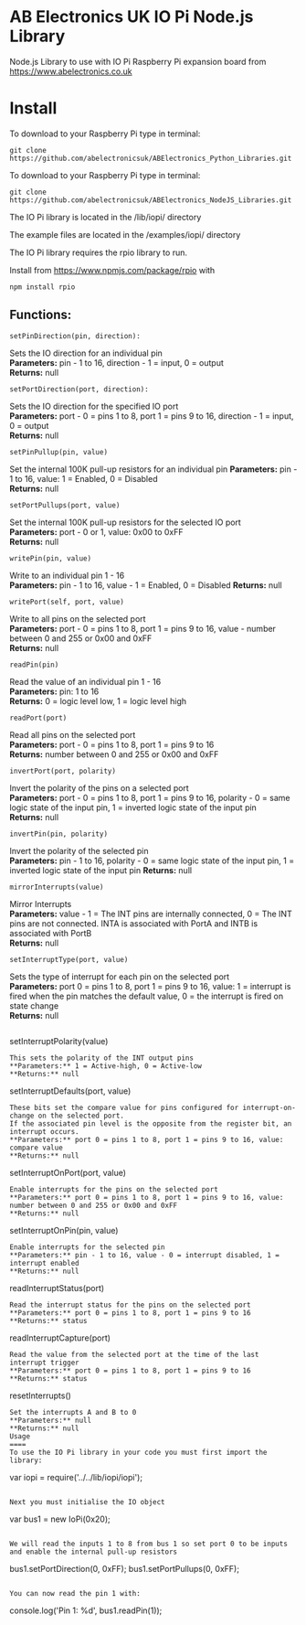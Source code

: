 AB Electronics UK IO Pi Node.js Library
=====

Node.js Library to use with IO Pi Raspberry Pi expansion board from https://www.abelectronics.co.uk

Install
====
To download to your Raspberry Pi type in terminal: 

```
git clone https://github.com/abelectronicsuk/ABElectronics_Python_Libraries.git
```

To download to your Raspberry Pi type in terminal: 

```
git clone https://github.com/abelectronicsuk/ABElectronics_NodeJS_Libraries.git
```
The IO Pi library is located in the /lib/iopi/ directory

The example files are located in the /examples/iopi/ directory

The IO Pi library requires the rpio library to run.

Install from https://www.npmjs.com/package/rpio with
```
npm install rpio
```


Functions:
----------

```
setPinDirection(pin, direction):
```
Sets the IO direction for an individual pin  
**Parameters:** pin - 1 to 16, direction - 1 = input, 0 = output  
**Returns:** null

```
setPortDirection(port, direction): 
```
Sets the IO direction for the specified IO port  
**Parameters:** port - 0 = pins 1 to 8, port 1 = pins 9 to 16, direction - 1 = input, 0 = output  
**Returns:** null

```
setPinPullup(pin, value)
```
Set the internal 100K pull-up resistors for an individual pin 
**Parameters:** pin - 1 to 16, value: 1 = Enabled, 0 = Disabled  
**Returns:** null

```
setPortPullups(port, value)
```
Set the internal 100K pull-up resistors for the selected IO port  
**Parameters:** port - 0 or 1, value: 0x00 to 0xFF  
**Returns:** null

```
writePin(pin, value)
```
Write to an individual pin 1 - 16  
**Parameters:** pin - 1 to 16, value - 1 = Enabled, 0 = Disabled
**Returns:** null
```
writePort(self, port, value)
```
Write to all pins on the selected port  
**Parameters:** port - 0 = pins 1 to 8, port 1 = pins 9 to 16, value -  number between 0 and 255 or 0x00 and 0xFF  
**Returns:** null
```
readPin(pin)
```
Read the value of an individual pin 1 - 16   
**Parameters:** pin: 1 to 16  
**Returns:** 0 = logic level low, 1 = logic level high
```
readPort(port)
```
Read all pins on the selected port  
**Parameters:** port - 0 = pins 1 to 8, port 1 = pins 9 to 16  
**Returns:** number between 0 and 255 or 0x00 and 0xFF
```
invertPort(port, polarity)
```
Invert the polarity of the pins on a selected port  
**Parameters:** port - 0 = pins 1 to 8, port 1 = pins 9 to 16, polarity - 0 = same logic state of the input pin, 1 = inverted logic state of the input pin  
**Returns:** null

```
invertPin(pin, polarity)
```
Invert the polarity of the selected pin  
**Parameters:** pin - 1 to 16, polarity - 0 = same logic state of the input pin, 1 = inverted logic state of the input pin
**Returns:** null
```
mirrorInterrupts(value)
```
Mirror Interrupts  
**Parameters:** value - 1 = The INT pins are internally connected, 0 = The INT pins are not connected. INTA is associated with PortA and INTB is associated with PortB  
**Returns:** null
```
setInterruptType(port, value)
```
Sets the type of interrupt for each pin on the selected port  
**Parameters:** port 0 = pins 1 to 8, port 1 = pins 9 to 16, value: 1 = interrupt is fired when the pin matches the default value, 0 = the interrupt is fired on state change  
**Returns:** null
```

```
setInterruptPolarity(value)
```
This sets the polarity of the INT output pins
**Parameters:** 1 = Active-high, 0 = Active-low
**Returns:** null
```

setInterruptDefaults(port, value)
```
These bits set the compare value for pins configured for interrupt-on-change on the selected port.  
If the associated pin level is the opposite from the register bit, an interrupt occurs.    
**Parameters:** port 0 = pins 1 to 8, port 1 = pins 9 to 16, value: compare value  
**Returns:** null
```
setInterruptOnPort(port, value)
```
Enable interrupts for the pins on the selected port  
**Parameters:** port 0 = pins 1 to 8, port 1 = pins 9 to 16, value: number between 0 and 255 or 0x00 and 0xFF  
**Returns:** null

```
setInterruptOnPin(pin, value)
```
Enable interrupts for the selected pin  
**Parameters:** pin - 1 to 16, value - 0 = interrupt disabled, 1 = interrupt enabled  
**Returns:** null

```
readInterruptStatus(port)
```
Read the interrupt status for the pins on the selected port  
**Parameters:** port 0 = pins 1 to 8, port 1 = pins 9 to 16  
**Returns:** status

```
readInterruptCapture(port)
```
Read the value from the selected port at the time of the last interrupt trigger  
**Parameters:** port 0 = pins 1 to 8, port 1 = pins 9 to 16  
**Returns:** status
```
resetInterrupts()
```
Set the interrupts A and B to 0  
**Parameters:** null  
**Returns:** null
Usage
====
To use the IO Pi library in your code you must first import the library:
```
var iopi = require('../../lib/iopi/iopi');
```

Next you must initialise the IO object

```
var bus1 = new IoPi(0x20);
```

We will read the inputs 1 to 8 from bus 1 so set port 0 to be inputs and enable the internal pull-up resistors 

```
bus1.setPortDirection(0, 0xFF);
bus1.setPortPullups(0, 0xFF);
```

You can now read the pin 1 with:
```
console.log('Pin 1: %d', bus1.readPin(1));
```
